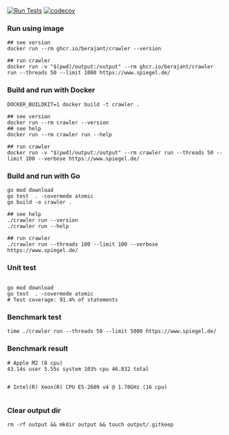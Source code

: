 [![Run Tests](https://github.com/berejant/crawler/actions/workflows/release.yaml/badge.svg)](https://github.com/berejant/crawler/actions/workflows/release.yaml)
[![codecov](https://codecov.io/gh/berejant/crawler/branch/main/graph/badge.svg?token=XN92HPICNZ)](https://codecov.io/gh/berejant/crawler)

### Run using image
```shell
## see version
docker run --rm ghcr.io/berajant/crawler --version

## run crawler
docker run -v "$(pwd)/output:/output" --rm ghcr.io/berajant/crawler run --threads 50 --limit 1000 https://www.spiegel.de/

```

### Build and run with Docker

```shell
DOCKER_BUILDKIT=1 docker build -t crawler . 

## see version
docker run --rm crawler --version
## see help
docker run --rm crawler run --help

## run crawler
docker run -v "$(pwd)/output:/output" --rm crawler run --threads 50 --limit 100 --verbose https://www.spiegel.de/
```

### Build and run with Go
```shell
go mod download
go test  . -covermode atomic
go build -o crawler .

## see help
./crawler run --version
./crawler run --help

## run crawler
./crawler run --threads 100 --limit 100 --verbose https://www.spiegel.de/
```

### Unit test
```shell

go mod download
go test  . -covermode atomic
# Test coverage: 91.4% of statements
```

### Benchmark test
```shell
time ./crawler run --threads 50 --limit 5000 https://www.spiegel.de/
```

### Benchmark result
```
# Apple M2 (8 cpu)
43.14s user 5.55s system 103% cpu 46.832 total


# Intel(R) Xeon(R) CPU E5-2609 v4 @ 1.70GHz (16 cpu)
 
```

### Clear output dir
```shell
rm -rf output && mkdir output && touch output/.gitkeep
```